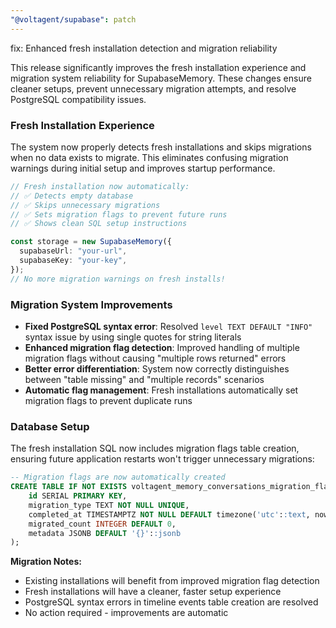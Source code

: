 ```yaml
---
"@voltagent/supabase": patch
---
```


fix: Enhanced fresh installation detection and migration reliability

This release significantly improves the fresh installation experience and migration system reliability for SupabaseMemory. These changes ensure cleaner setups, prevent unnecessary migration attempts, and resolve PostgreSQL compatibility issues.

### Fresh Installation Experience

The system now properly detects fresh installations and skips migrations when no data exists to migrate. This eliminates confusing migration warnings during initial setup and improves startup performance.

```typescript
// Fresh installation now automatically:
// ✅ Detects empty database
// ✅ Skips unnecessary migrations
// ✅ Sets migration flags to prevent future runs
// ✅ Shows clean SQL setup instructions

const storage = new SupabaseMemory({
  supabaseUrl: "your-url",
  supabaseKey: "your-key",
});
// No more migration warnings on fresh installs!
```

### Migration System Improvements

- **Fixed PostgreSQL syntax error**: Resolved `level TEXT DEFAULT "INFO"` syntax issue by using single quotes for string literals
- **Enhanced migration flag detection**: Improved handling of multiple migration flags without causing "multiple rows returned" errors
- **Better error differentiation**: System now correctly distinguishes between "table missing" and "multiple records" scenarios
- **Automatic flag management**: Fresh installations automatically set migration flags to prevent duplicate runs

### Database Setup

The fresh installation SQL now includes migration flags table creation, ensuring future application restarts won't trigger unnecessary migrations:

```sql
-- Migration flags are now automatically created
CREATE TABLE IF NOT EXISTS voltagent_memory_conversations_migration_flags (
    id SERIAL PRIMARY KEY,
    migration_type TEXT NOT NULL UNIQUE,
    completed_at TIMESTAMPTZ NOT NULL DEFAULT timezone('utc'::text, now()),
    migrated_count INTEGER DEFAULT 0,
    metadata JSONB DEFAULT '{}'::jsonb
);
```

**Migration Notes:**

- Existing installations will benefit from improved migration flag detection
- Fresh installations will have a cleaner, faster setup experience
- PostgreSQL syntax errors in timeline events table creation are resolved
- No action required - improvements are automatic

